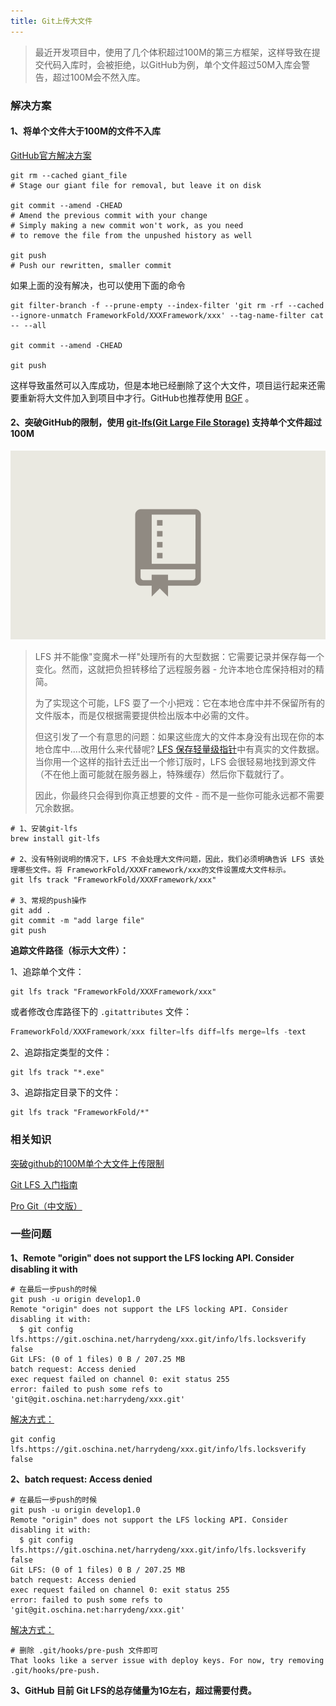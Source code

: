```yaml
---
title: Git上传大文件
---
```




>最近开发项目中，使用了几个体积超过100M的第三方框架，这样导致在提交代码入库时，会被拒绝，以GitHub为例，单个文件超过50M入库会警告，超过100M会不然入库。



### 解决方案

#### **1、将单个文件大于100M的文件不入库**

[GitHub官方解决方案](https://help.github.com/enterprise/11.10.340/user/articles/working-with-large-files/) 

```shell
git rm --cached giant_file
# Stage our giant file for removal, but leave it on disk

git commit --amend -CHEAD
# Amend the previous commit with your change
# Simply making a new commit won't work, as you need
# to remove the file from the unpushed history as well

git push
# Push our rewritten, smaller commit
```

如果上面的没有解决，也可以使用下面的命令

```shell
git filter-branch -f --prune-empty --index-filter 'git rm -rf --cached --ignore-unmatch FrameworkFold/XXXFramework/xxx' --tag-name-filter cat -- --all

git commit --amend -CHEAD

git push
```



这样导致虽然可以入库成功，但是本地已经删除了这个大文件，项目运行起来还需要重新将大文件加入到项目中才行。GitHub也推荐使用 [BGF](https://rtyley.github.io/bfg-repo-cleaner/) 。



#### **2、突破GitHub的限制，使用 [git-lfs(Git Large File Storage)](https://git-lfs.github.com) 支持单个文件超过100M**

![](./Git-lfs.gif) 

> LFS 并不能像"变魔术一样"处理所有的大型数据：它需要记录并保存每一个变化。然而，这就把负担转移给了远程服务器 - 允许本地仓库保持相对的精简。
>
> 为了实现这个可能，LFS 耍了一个小把戏：它在本地仓库中并不保留所有的文件版本，而是仅根据需要提供检出版本中必需的文件。
>
> 但这引发了一个有意思的问题：如果这些庞大的文件本身没有出现在你的本地仓库中....改用什么来代替呢? [LFS 保存轻量级指针](https://www.git-tower.com/learn/git/ebook/en/desktop-gui/advanced-topics/git-lfs?utm_source=gitlab-blog&utm_campaign=GitLab%20LFS&utm_medium=guest-post)中有真实的文件数据。当你用一个这样的指针去迁出一个修订版时，LFS 会很轻易地找到源文件（不在他上面可能就在服务器上，特殊缓存）然后你下载就行了。
>
> 因此，你最终只会得到你真正想要的文件 - 而不是一些你可能永远都不需要冗余数据。

```shell
# 1、安装git-lfs
brew install git-lfs

# 2、没有特别说明的情况下，LFS 不会处理大文件问题，因此，我们必须明确告诉 LFS 该处理哪些文件。将 FrameworkFold/XXXFramework/xxx的文件设置成大文件标示。
git lfs track "FrameworkFold/XXXFramework/xxx"

# 3、常规的push操作
git add .
git commit -m "add large file"
git push
```

**追踪文件路径（标示大文件）：**

1、追踪单个文件：

```shell
git lfs track "FrameworkFold/XXXFramework/xxx"
```

或者修改仓库路径下的 `.gitattributes` 文件：

```objective-c
FrameworkFold/XXXFramework/xxx filter=lfs diff=lfs merge=lfs -text
```

2、追踪指定类型的文件：

```shell
git lfs track "*.exe"
```

3、追踪指定目录下的文件：

```shell
git lfs track "FrameworkFold/*"
```



### 相关知识

[突破github的100M单个大文件上传限制](http://blog.csdn.net/tyro_java/article/details/53440666)

[Git LFS 入门指南](http://www.oschina.net/translate/getting-started-with-git-lfs-tutorial)

[Pro Git（中文版）](http://git.oschina.net/progit/)



### 一些问题

**1、Remote "origin" does not support the LFS locking API. Consider disabling it with**

```shell
# 在最后一步push的时候
git push -u origin develop1.0
Remote "origin" does not support the LFS locking API. Consider disabling it with:
  $ git config lfs.https://git.oschina.net/harrydeng/xxx.git/info/lfs.locksverify false
Git LFS: (0 of 1 files) 0 B / 207.25 MB                                                                                                    
batch request: Access denied
exec request failed on channel 0: exit status 255
error: failed to push some refs to 'git@git.oschina.net:harrydeng/xxx.git'
```

[解决方式：](https://www.cnblogs.com/fionacai/p/8456811.html) 

```shell
git config lfs.https://git.oschina.net/harrydeng/xxx.git/info/lfs.locksverify false
```

**2、batch request: Access denied**

```shell
# 在最后一步push的时候
git push -u origin develop1.0
Remote "origin" does not support the LFS locking API. Consider disabling it with:
  $ git config lfs.https://git.oschina.net/harrydeng/xxx.git/info/lfs.locksverify false
Git LFS: (0 of 1 files) 0 B / 207.25 MB                                                                                                    
batch request: Access denied
exec request failed on channel 0: exit status 255
error: failed to push some refs to 'git@git.oschina.net:harrydeng/xxx.git'
```

[解决方式：](https://github.com/git-lfs/git-lfs/issues/2291)

```shell
# 删除 .git/hooks/pre-push 文件即可
That looks like a server issue with deploy keys. For now, try removing .git/hooks/pre-push.
```

**3、GitHub 目前 Git LFS的总存储量为1G左右，超过需要付费。**











